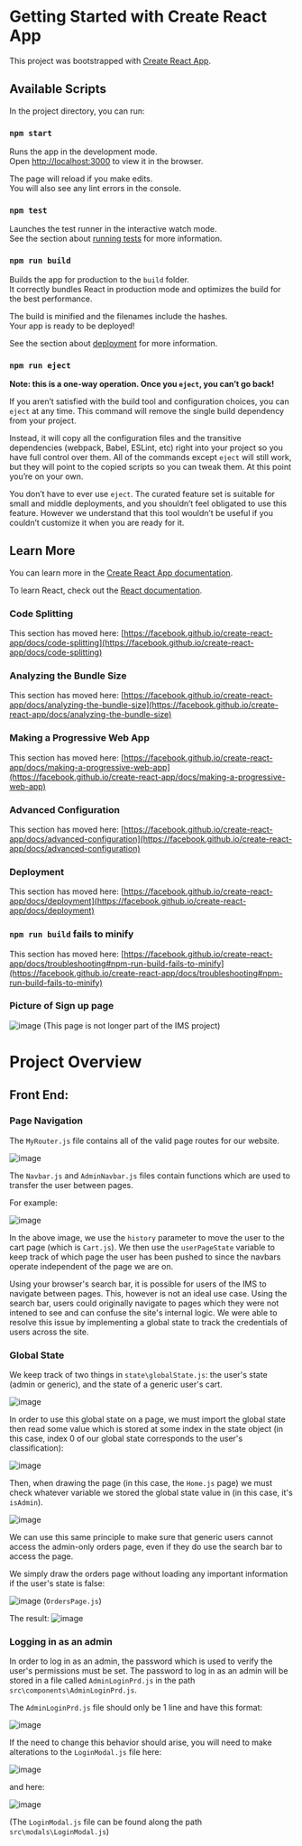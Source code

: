 # Getting Started with Create React App

This project was bootstrapped with [Create React App](https://github.com/facebook/create-react-app).

## Available Scripts

In the project directory, you can run:

### `npm start`

Runs the app in the development mode.\
Open [http://localhost:3000](http://localhost:3000) to view it in the browser.

The page will reload if you make edits.\
You will also see any lint errors in the console.

### `npm test`

Launches the test runner in the interactive watch mode.\
See the section about [running tests](https://facebook.github.io/create-react-app/docs/running-tests) for more information.

### `npm run build`

Builds the app for production to the `build` folder.\
It correctly bundles React in production mode and optimizes the build for the best performance.

The build is minified and the filenames include the hashes.\
Your app is ready to be deployed!

See the section about [deployment](https://facebook.github.io/create-react-app/docs/deployment) for more information.

### `npm run eject`

**Note: this is a one-way operation. Once you `eject`, you can’t go back!**

If you aren’t satisfied with the build tool and configuration choices, you can `eject` at any time. This command will remove the single build dependency from your project.

Instead, it will copy all the configuration files and the transitive dependencies (webpack, Babel, ESLint, etc) right into your project so you have full control over them. All of the commands except `eject` will still work, but they will point to the copied scripts so you can tweak them. At this point you’re on your own.

You don’t have to ever use `eject`. The curated feature set is suitable for small and middle deployments, and you shouldn’t feel obligated to use this feature. However we understand that this tool wouldn’t be useful if you couldn’t customize it when you are ready for it.

## Learn More

You can learn more in the [Create React App documentation](https://facebook.github.io/create-react-app/docs/getting-started).

To learn React, check out the [React documentation](https://reactjs.org/).

### Code Splitting

This section has moved here: [https://facebook.github.io/create-react-app/docs/code-splitting](https://facebook.github.io/create-react-app/docs/code-splitting)

### Analyzing the Bundle Size

This section has moved here: [https://facebook.github.io/create-react-app/docs/analyzing-the-bundle-size](https://facebook.github.io/create-react-app/docs/analyzing-the-bundle-size)

### Making a Progressive Web App

This section has moved here: [https://facebook.github.io/create-react-app/docs/making-a-progressive-web-app](https://facebook.github.io/create-react-app/docs/making-a-progressive-web-app)

### Advanced Configuration

This section has moved here: [https://facebook.github.io/create-react-app/docs/advanced-configuration](https://facebook.github.io/create-react-app/docs/advanced-configuration)

### Deployment

This section has moved here: [https://facebook.github.io/create-react-app/docs/deployment](https://facebook.github.io/create-react-app/docs/deployment)

### `npm run build` fails to minify

This section has moved here: [https://facebook.github.io/create-react-app/docs/troubleshooting#npm-run-build-fails-to-minify](https://facebook.github.io/create-react-app/docs/troubleshooting#npm-run-build-fails-to-minify)


### Picture of Sign up page
![image](https://user-images.githubusercontent.com/39348173/149839432-a9df00e0-3993-48cd-bffd-390c7b339539.png)
(This page is not longer part of the IMS project)

# Project Overview

## Front End:

### Page Navigation

The `MyRouter.js` file contains all of the valid page routes for our website.

![image](https://user-images.githubusercontent.com/54819720/163741039-aa6ff083-676d-443a-bf00-7121c70820ce.png)

The `Navbar.js` and `AdminNavbar.js` files contain functions which are used to transfer the user between pages.

For example: 

![image](https://user-images.githubusercontent.com/54819720/163740462-cc4b0662-de83-4896-878f-f0f65b360445.png)

In the above image, we use the `history` parameter to move the user to the cart page (which is `Cart.js`).
We then use the `userPageState` variable to keep track of which page the user has been pushed to since the navbars
operate independent of the page we are on.

Using your browser's search bar, it is possible for users of the IMS to navigate between pages.
This, however is not an ideal use case. Using the search bar, users could originally navigate to pages which they
were not intened to see and can confuse the site's internal logic. We were able to resolve this issue by implementing 
a global state to track the credentials of users across the site.

### Global State

We keep track of two things in `state\globalState.js`: the user's state (admin or generic), and the state of a generic user's cart.

![image](https://user-images.githubusercontent.com/54819720/163741293-96d16bee-3624-4831-9cc2-6f9e8fc60bfa.png)

In order to use this global state on a page, we must import the global state then read some value which
is stored at some index in the state object (in this case, index 0 of our global state corresponds to the user's classification):

![image](https://user-images.githubusercontent.com/54819720/163741708-66d386d8-d75e-4d55-99ba-341f48b8d817.png)

Then, when drawing the page (in this case, the `Home.js` page) we must check whatever variable we stored the
global state value in (in this case, it's `isAdmin`).

![image](https://user-images.githubusercontent.com/54819720/163742136-097fd4b1-3cc0-4daf-8720-657be5912770.png)

We can use this same principle to make sure that generic users cannot access the admin-only orders page, even if they do use
the search bar to access the page.

We simply draw the orders page without loading any important information if the user's state is false:

![image](https://user-images.githubusercontent.com/54819720/163742578-9e3d7ba9-d69d-4a93-abeb-f73ace4fc529.png)
(`OrdersPage.js`)

The result:
![image](https://user-images.githubusercontent.com/54819720/163742772-cc6d5ac0-faf1-4b4f-880f-b8796f6cb258.png)

### Logging in as an admin

In order to log in as an admin, the password which is used to verify the user's permissions must be set.
The password to log in as an admin will be stored in a file called `AdminLoginPrd.js` in the path `src\components\AdminLoginPrd.js`.

The `AdminLoginPrd.js` file should only be 1 line and have this format:

![image](https://user-images.githubusercontent.com/54819720/163743431-800233e5-600e-4987-92d8-216545dd2fa4.png)

If the need to change this behavior should arise, you will need to make alterations to the `LoginModal.js` file here:

![image](https://user-images.githubusercontent.com/54819720/163743795-65f238c6-3d46-4d09-947f-68cdb3a41991.png)

and here:

![image](https://user-images.githubusercontent.com/54819720/163744070-98998eb3-5bec-4332-b0bb-6942b11e85dc.png)

(The `LoginModal.js` file can be found along the path `src\modals\LoginModal.js`)
